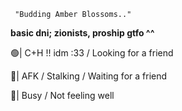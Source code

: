      "Budding Amber Blossoms.."
  
**basic dni; zionists, proship gtfo ^^**

🟢| C+H !! idm :33 / Looking for a friend

🌙| AFK / Stalking / Waiting for a friend

🔴| Busy / Not feeling well

